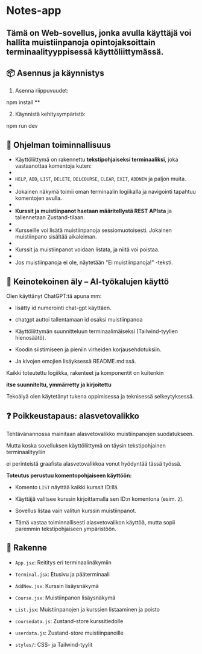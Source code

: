 # Notes-app

## Tämä on Web-sovellus, jonka avulla käyttäjä voi hallita muistiinpanoja opintojaksoittain terminaalityyppisessä käyttöliittymässä.

## 📦 Asennus ja käynnistys

1. Asenna riippuvuudet:

npm install **

2. Käynnistä kehitysympäristö:

npm run dev

## 🔧 Ohjelman toiminnallisuus

- Käyttöliittymä on rakennettu **tekstipohjaiseksi terminaaliksi**, joka vastaanottaa komentoja kuten:
- 
- `HELP`, `ADD`, `LIST`, `DELETE`, `DELCOURSE`, `CLEAR`, `EXIT`, `ADDNEW` ja paljon muita.
- 
- Jokainen näkymä toimii oman terminaalin logiikalla ja navigointi tapahtuu komentojen avulla.
- 
- **Kurssit ja muistiinpanot haetaan määritellystä REST APIsta** ja tallennetaan Zustand-tilaan.
- 
- Kursseille voi lisätä muistiinpanoja sessiomuotoisesti. Jokainen muistiinpano sisältää aikaleiman.
- 
- Kurssit ja muistiinpanot voidaan listata, ja niitä voi poistaa.
- 
- Jos muistiinpanoja ei ole, näytetään "Ei muistiinpanoja!" -teksti.

## 🧠 Keinotekoinen äly – AI-työkalujen käyttö

Olen käyttänyt ChatGPT:tä apuna mm:

- lisätty id numerointi chat-gpt käyttäen.
  
- chatgpt auttoi tallentamaan id osaksi muistiinpanoa

- Käyttöliittymän suunnitteluun terminaalimäiseksi (Tailwind-tyylien hienosäätö).

- Koodin siistimiseen ja pieniin virheiden korjausehdotuksiin.

- Ja kivojen emojien lisäyksessä README.md:ssä.

Kaikki toteutettu logiikka, rakenteet ja komponentit on kuitenkin 

**itse suunniteltu, ymmärretty ja kirjoitettu**

Tekoälyä olen käytetänyt tukena oppimisessa ja teknisessä selkeytyksessä.

## ❓ Poikkeustapaus: alasvetovalikko

Tehtävänannossa mainitaan alasvetovalikko muistiinpanojen suodatukseen. 

Mutta koska sovelluksen käyttöliittymä on täysin tekstipohjainen terminaalityyliin

ei perinteistä graafista alasvetovalikkoa vonut hyödyntää tässä työssä.

**Toteutus perustuu komentopohjaiseen käyttöön:**

- Komento `LIST` näyttää kaikki kurssit ID:llä.

- Käyttäjä valitsee kurssin kirjoittamalla sen ID:n komentona (esim. `2`).

- Sovellus listaa vain valitun kurssin muistiinpanot.

- Tämä vastaa toiminnallisesti alasvetovalikon käyttöä, mutta sopii paremmin tekstipohjaiseen ympäristöön.

## 📁 Rakenne

- `App.jsx`: Reititys eri terminaalinäkymiin

- `Terminal.jsx`: Etusivu ja pääterminaali

- `AddNew.jsx`: Kurssin lisäysnäkymä

- `Course.jsx`: Muistiinpanon lisäysnäkymä

- `List.jsx`: Muistiinpanojen ja kurssien listaaminen ja poisto

- `coursedata.js`: Zustand-store kurssitiedolle

- `userdata.js`: Zustand-store muistiinpanoille

- `styles/`: CSS- ja Tailwind-tyylit